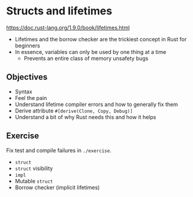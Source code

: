 # Structs and lifetimes

https://doc.rust-lang.org/1.9.0/book/lifetimes.html

- Lifetimes and the borrow checker are the trickiest concept in Rust for beginners
- In essence, variables can only be used by one thing at a time
  - Prevents an entire class of memory unsafety bugs

## Objectives

- Syntax
- Feel the pain
- Understand lifetime compiler errors and how to generally fix them
- Derive attribute `#[derive(Clone, Copy, Debug)]`
- Understand a bit of why Rust needs this and how it helps

## Exercise

Fix test and compile failures in `./exercise`.

- `struct`
- `struct` visibility
- `impl`
- Mutable `struct`
- Borrow checker (implicit lifetimes)
